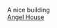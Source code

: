 A nice building  
[Angel House]( #https://ladybug-analysis-tools.github.io/3d-models/models/angel-house/AngelHouse_Bauhaus-in-Israel-r2.obj#rx=-90 )

